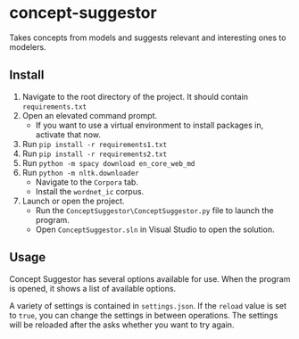 # concept-suggestor
Takes concepts from models and suggests relevant and interesting ones to modelers.

## Install
1. Navigate to the root directory of the project. It should contain `requirements.txt`
2. Open an elevated command prompt.
    - If you want to use a virtual environment to install packages in, activate that now.
3. Run `pip install -r requirements1.txt`
4. Run `pip install -r requirements2.txt`
5. Run `python -m spacy download en_core_web_md`
6. Run `python -m nltk.downloader`
	- Navigate to the `Corpora` tab.
	- Install the `wordnet_ic` corpus.
6. Launch or open the project.
    - Run the `ConceptSuggestor\ConceptSuggestor.py` file to launch the program.
    - Open `ConceptSuggestor.sln` in Visual Studio to open the solution.

## Usage
Concept Suggestor has several options available for use.
When the program is opened, it shows a list of available options.

A variety of settings is contained in `settings.json`. 
If the `reload` value is set to `true`, you can change the settings in between operations.
The settings will be reloaded after the asks whether you want to try again.
